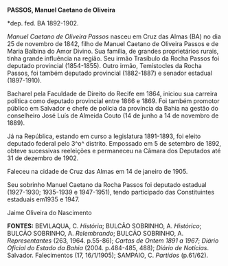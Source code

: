 **PASSOS, Manuel Caetano de Oliveira**

\*dep. fed. BA 1892-1902.

*Manuel Caetano de Oliveira Passos* nasceu em Cruz das Almas (BA) no dia
25 de novembro de 1842, filho de Manuel Caetano de Oliveira Passos e de
Maria Balbina do Amor Divino. Sua família, de grandes proprietários
rurais, tinha grande influência na região. Seu irmão Trasíbulo da Rocha
Passos foi deputado provincial (1854-1855). Outro irmão, Temístocles da
Rocha Passos, foi também deputado provincial (1882-1887) e senador
estadual (1897-1910).

Bacharel pela Faculdade de Direito do Recife em 1864, iniciou sua
carreira política como deputado provincial entre 1866 e 1869. Foi também
promotor público em Salvador e chefe de polícia da província da Bahia na
gestão do conselheiro José Luís de Almeida Couto (14 de junho a 14 de
novembro de 1889).

Já na República, estando em curso a legislatura 1891-1893, foi eleito
deputado federal pelo 3^o^ distrito. Empossado em 5 de setembro de 1892,
obteve sucessivas reeleições e permaneceu na Câmara dos Deputados até 31
de dezembro de 1902.

Faleceu na cidade de Cruz das Almas em 14 de janeiro de 1905.

Seu sobrinho Manuel Caetano da Rocha Passos foi deputado estadual
(1927-1930; 1935-1939 e 1947-1951), tendo participado das Constituintes
estaduais em1935 e 1947.

Jaime Oliveira do Nascimento

**FONTES:** BEVILAQUA, C. *História*; BULCÃO SOBRINHO, A. *Histórico*;
BULCÃO SOBRINHO, A. *Relembrando*; BULCÃO SOBRINHO, A. *Representantes*
(263, 1964. p.55-86); *Cartas de Ontem 1891 a 1967*; *Diário Oficial do
Estado da Bahia* (2004. p.484-485, 488); *Diário de Notícias*. Salvador.
Falecimentos (17, 16/1/1905); SAMPAIO, C. *Partidos* (p.61/62).
